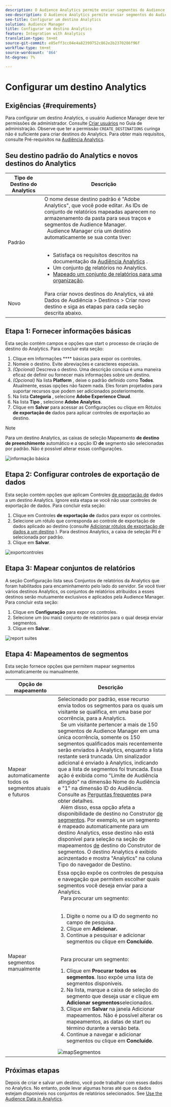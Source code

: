 ```yaml
---
description: O Audience Analytics permite enviar segmentos do Audience Manager para o Analytics. Para usar esse recurso, crie um destino do Analytics e mapeie os segmentos a ele no Audience Manager.
seo-description: O Audience Analytics permite enviar segmentos do Audience Manager para o Analytics. Para usar esse recurso, crie um destino do Analytics e mapeie os segmentos a ele no Audience Manager.
seo-title: Configurar um destino Analytics
solution: Audience Manager
title: Configurar um destino Analytics
feature: Integration with Analytics
translation-type: tm+mt
source-git-commit: e05eff3cc04e4a82399752c862e2b2370286f96f
workflow-type: tm+mt
source-wordcount: '864'
ht-degree: 7%

---
```



# Configurar um destino Analytics

## Exigências {#requirements}

Para configurar um destino Analytics, o usuário Audience Manager deve ter permissões de administrador. Consulte [Criar usuários](/help/using/features/administration/administration-overview.md#create-users) no Guia de administração. Observe que ter a permissão `CREATE_DESTINATIONS` curinga [](/help/using/features/administration/administration-overview.md#wild-card-permissions) não é suficiente para criar destinos do Analytics.
Para obter mais requisitos, consulte Pré-requisitos na [Audiência Analytics](https://docs.adobe.com/content/help/en/analytics/integration/audience-analytics/mc-audiences-aam.html).

## Seu destino padrão do Analytics e novos destinos do Analytics

| Tipo de Destino do Analytics | Descrição |
|---|---|
| Padrão | O nome desse destino padrão é &quot;Adobe Analytics&quot;, que você pode editar. As IDs de conjunto de relatórios mapeadas aparecem no armazenamento da pasta para seus traços e segmentos de Audience Manager. <br>  Audience Manager cria um destino automaticamente se sua conta tiver: <br>  <ul><li>Satisfaça os requisitos descritos na documentação da [Audiência Analytics](https://docs.adobe.com/content/help/en/analytics/integration/audience-analytics/mc-audiences-aam.html) .</li><li>Um conjunto [de](https://docs.adobe.com/content/help/en/analytics/admin/manage-report-suites/report-suites-admin.html) relatórios no Analytics.</li><li>[Mapeado um conjunto de relatórios para uma organização](https://docs.adobe.com/content/help/en/core-services/interface/about-core-services/report-suite-mapping.html).</li></ul> |
| Novo | Para criar novos destinos do Analytics, vá até Dados de Audiência > Destinos > Criar novo destino e siga as etapas para cada seção descrita abaixo. |

## Etapa 1: Fornecer informações básicas

Esta seção contém campos e opções que start o processo de criação de destino do Analytics. Para concluir esta seção:

1. Clique em Informações **** básicas para expor os controles.
2. Nomeie o destino. Evite abreviações e caracteres especiais.
3. *(Opcional)* Descreva o destino. Uma descrição concisa é uma maneira eficaz de definir ou fornecer mais informações sobre um destino.
4. *(Opcional)* Na lista **Platform** , deixe o padrão definido como **Todos**. Atualmente, essas opções não fazem nada. Eles foram projetados para suportar recursos que podem ser adicionados posteriormente.
5. Na lista **Categoria** , selecione **Adobe Experience Cloud**.
6. Na lista **Tipo** , selecione **Adobe Analytics**.
7. Clique em **Salvar** para acessar as Configurações ou clique em Rótulos **de exportação de** dados para aplicar controles de exportação ao destino.

>[!NOTE]
>
>Para um destino Analytics, as caixas de seleção Mapeamento **de destino de preenchimento** automático e a opção ID **de** segmento são selecionadas por padrão. Não é possível alterar essas configurações.

![informação básica](assets/basicinformation.png)

## Etapa 2: Configurar controles de exportação de dados

Esta seção contém opções que aplicam Controles [de exportação de](/help/using/features/data-export-controls.md) dados a um destino Analytics. Ignore esta etapa se você não usar controles de exportação de dados. Para concluir esta seção:

1. Clique em Controles **de exportação de** dados para expor os controles.
1. Selecione um rótulo que corresponda ao controle de exportação de dados aplicado ao destino (consulte [Adicionar rótulos de exportação de dados a um destino](/help/using/features/destinations/add-data-export-labels.md) ). Para destinos Analytics, a caixa de seleção PII é selecionada por padrão.
1. Clique em **Salvar**.

![exportcontroles](assets/exportControls.png)

## Etapa 3: Mapear conjuntos de relatórios

A seção Configuração lista seus Conjuntos de relatórios da Analytics que foram habilitados para encaminhamento pelo lado do servidor. Se você tiver vários destinos Analytics, os conjuntos de relatórios atribuídos a esses destinos serão mutuamente exclusivos e aplicados pela Audience Manager. Para concluir esta seção:

1. Clique em **Configuração** para expor os controles.
1. Selecione um (ou mais) conjunto de relatórios para o qual deseja enviar segmentos.
1. Clique em **Salvar**.

![report suites](assets/reportSuites.png)

## Etapa 4: Mapeamentos de segmentos

Esta seção fornece opções que permitem mapear segmentos automaticamente ou manualmente.

| Opção de mapeamento | Descrição |
|---|---|
| Mapear automaticamente todos os segmentos atuais e futuros | Selecionado por padrão, esse recurso envia todos os segmentos para os quais um visitante se qualifica, em uma base por ocorrência, para a Analytics. <br>  Se um visitante pertencer a mais de 150 segmentos de Audience Manager em uma única ocorrência, somente os 150 segmentos qualificados mais recentemente serão enviados à Analytics, enquanto a lista restante será truncada. Um sinalizador adicional é enviado à Analytics, indicando que a lista de segmentos foi truncada. Essa ação é exibida como &quot;Limite de Audiência atingido&quot; na dimensão Nome do Audiência e &quot;1&quot; na dimensão ID do Audiência. Consulte as [Perguntas frequentes](https://docs.adobe.com/content/help/en/analytics/integration/audience-analytics/audience-analytics-workflow/mc-audiences-faqs.html) para obter detalhes. <br>  Além disso, essa opção afeta a disponibilidade de destino no Construtor [de segmentos](/help/using/features/segments/segment-builder.md). Por exemplo, se um segmento é mapeado automaticamente para um destino Analytics, esse destino não está disponível para seleção na seção de mapeamentos [de](/help/using/features/segments/segment-builder.md#segment-builder-controls-destinations) destino do Construtor de segmentos. O destino Analytics é exibido acinzentado e mostra &quot;Analytics&quot; na coluna Tipo do navegador de Destino. |
| Mapear segmentos manualmente | Essa opção expõe os controles de pesquisa e navegação que permitem escolher quais segmentos você deseja enviar para a Analytics. <br>  Para procurar um segmento: <br>  <ol><li>Digite o nome ou a ID do segmento no campo de pesquisa.</li><li>Clique em <b>Adicionar.</b></li><li>Continue a pesquisar e adicionar segmentos ou clique em <b>Concluído</b>.</li></ol><br>  Para procurar um segmento: <ol><li>Clique em <b>Procurar todos os segmentos</b>. Isso expõe uma lista de segmentos disponíveis.</li><li>Na lista, marque a caixa de seleção do segmento que deseja usar e clique em <b>Adicionar segmentos</b>selecionados.</li><li>Clique em <b>Salvar</b> na janela Adicionar mapeamentos. Não é possível alterar os mapeamentos, as datas de start ou término durante a versão beta.</li><li>Continue a navegar e adicionar segmentos ou clique em <b>Concluído</b>.</li></ol> ![mapSegmentos](assets/mapSegments.png) |

## Próximas etapas

Depois de criar e salvar um destino, você pode trabalhar com esses dados no Analytics. No entanto, pode levar algumas horas até que os dados estejam disponíveis nos conjuntos de relatórios selecionados. See [Use the Audience Data in Analytics](https://docs.adobe.com/content/help/en/analytics/integration/audience-analytics/audience-analytics-workflow/use-audience-data-analytics.html).

